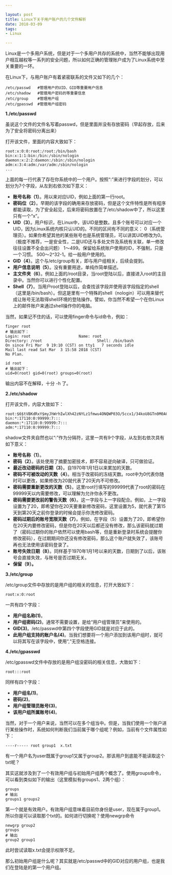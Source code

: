 ```yaml
---

layout: post
title: Linux下关于用户账户的几个文件解析
date: 2018-03-09
tags: 
- Linux

---
```

Linux是一个多用户系统，但是对于一个多用户共存的系统中，当然不能够出现用户相互越权等一系列的安全问题，所以如何正确的管理账户成为了Linux系统中至关重要的一环。

<!-- more -->

在Linux下，与用户账户有着紧密联系的文件又如下的几个：

```shell
/etc/passwd   #管理用户的UID、GID等重要用户信息
/etc/shadow   #管理用户密码的等重要信息
/etc/group    #管理用户组
/etc/gpasswd  #管理用户组密码
```
**1./etc/passwd**

虽说这个文件的文件名写着passwd，但是里面并没有存放密码（早起存放，后来为了安全将密码分离出来）

打开该文件，里面的内容大致如下：
```shell
root:x:0:0:root:/root:/bin/bash
bin:x:1:1:bin:/bin:/sbin/nologin
daemon:x:2:2:daemon:/sbin:/sbin/nologin
adm:x:3:4:adm:/var/adm:/sbin/nologin
...
```
上面的每一行代表了存在你系统中的一个用户。按照“:”来进行字段的划分，可以划分为7个字段，从左到右依次如下意义：

* **账号名称（1）**。用以来对应UID，例如上面的第一行root。
* **密码位（2）**。早期的该字段的确用来存放密码，但是这个文件特性是所有程序都能读取，为了安全起见，后来将密码放置在了/etc/shadow中了，所以这里只有一个“x”。
* **UID（3）**。用户标识，在Linux中，该UID是整数。且多个账号可以对应一个UID，因为Linux系统内核只认UID的。不同的区间有不同的意义：
0（系统管理员）。如果你希望其他的某些账号也是系统管理员，可以讲其UID修改为0。（极度不推荐，一是安全性，二是UID还与多处文件及系统有关联，单一修改往往设置不全会出问题）
1～499。保留给系统账户使用的ID，不强制，只是一个习惯。
500～2^32-1。给一般用户使用的。
* **GID（4）**。这个与/etc/group有关，即与用户组相关，后续会提到。
* **用户信息说明（5）**。没有重要用途，单纯作简单描述。
* **主文件夹（6）**。例如上面的/root目录，当root登陆以后，直接进入root的主目录中。当然你可以进行个性化配置。
* **Shell（7）**。当用户root登陆以后，会查找该字段并使用该字段指定的shell（这里是/bin/bash）。但这是里有一个特殊的shell（nologin）可以用来替代成让账号无法取得shell环境的登陆操作。譬如，你当然不希望一个在你Linux上的邮件账户来通过shell操作你的电脑。

当然，如果记不住的话，可以使用finger命令与id命令，例如：
```shell
finger root
# 输出如下：
Login: root           			Name: root
Directory: /root                    	Shell: /bin/bash
On since Fri Mar  9 19:10 (CST) on tty1   7 seconds idle
Mail last read Sat Mar  3 15:58 2018 (CST)
No Plan.

id root
# 输出如下：
uid=0(root) gid=0(root) groups=0(root)
```
输出内容不在解释，十分 -h 了。

**2./etc/shadow**

打开该文件，内容大致如下：
```shell
root:$6$tVBKdRxY$myJhWrhIwlXh42zNYLz1fmwu4ONQWP03O/5ccx1/34koU8GTn0M0ACx3xI4Bl.wPN3DPrrGbQX7vbPqqR//xv0:17593:0:99999:7:::
bin:*:17110:0:99999:7:::
daemon:*:17110:0:99999:7:::
adm:*:17110:0:99999:7:::
```
shadow文件夹自然也以“:”作为分隔符，这里一共有9个字段，从左到右依次具有如下意义：

* **账号名称（1）**。
* **密码（2）**。该处使用了摘要加密技术，即不容易逆向破译，只可做验证。
* **最近改动密码的日期（3）**。自1970年1月1日以来累加的天数。
* **密码不可被改动的天数（4）**。相当于改密码的冻结天数。root中为0代表你随时可以更改，如果修改为20就代表了20天内不可修改。
* **密码需要重新更改的天数（5）**。这里root行填写的99999代表了root的密码在99999天以内需要修改，可以理解为允许你永不更改。
* **密码需要更改前的警告天数（6）**。这一字段与上一字段配合。例如，上一字段设置为了20，即希望你在20天要重新修改密码，这里设置为5，就代表了第15天到第20天之前你登录的时候会提示你洗修改密码。
* **密码过期后的账号宽限天数（7）**。例如，在字段（5）设置为了20，即希望你在20天内要修改密码，但是你在20天以后都还没有修改，那么该密码就过期了（密码过期你的账户依然可以使用bash等，但是重新登录时系统会提醒你修改密码），在过期期间你还没有修改密码，那么这个账户就失效了，该账号再也无法使用该密码登录了。
* **账号失效日期（8）**。同样基于1970年1月1号以来的天数，日期到了以后，该账号会直接失效，与账号是否过期无关。
* **保留（9）。**

**3./etc/group**

/etc/group文件中存放的是用户组的相关的信息，打开大致如下：
```shell
root:x:0:root
```
一共有四个字段：
* **用户组名称(1)**。
* **用户组密码(2)**。通常不需要设置，是给“用户组管理员”来使用的。
* **GID(3)**。/etc/passwd中第四个字段使用GID就是对应于此的。
* **此用户组支持的账户名(4)**。当我们想要将一个用户添加到该用户组时，就可以将其写在该字段中，使用“,“无空格连接。

**4./etc/gpasswd**

/etc/gpasswd文件中存放的是用户组没密码的相关信息，大致如下：
```shell
root:::root
```

同样有四个字段：
* **用户组名(1)**。
* **密码(2)**。
* **用户组管理员账号(3)**。
* **该用户组所属账号(4)**。

当然，对于一个用户来说，当然可以在多个组当中。但是，当我们使用一个账户进行某些操作时，系统如何判断我们当前属于哪个组呢？例如，当前有个文件属性如下：
```shell
----r----- root group1  x.txt
```
有一个用户名为user既属于group1又属于group2。那该用户到底能不能读取这个txt呢？

其实这就涉及到了一个有效用户组与初始用户组两个概念了。使用groups命令，可以看到类似如下的输出（这里模拟有groups1、2两个组）：
```shell
groups
# 输出
groups1 groups2
```
第一个就是有效用户。有效用户组意味着目前你身份是user，现在属于group1。所以你是可以读取那个txt的。如何进行切换呢？使用newgrp命令
```shell
newgrp group2
groups
# 输出
group2 group1
```
此时尝试读取x.txt会提示权限不足。

那么初始用户组是什么呢？其实就是/etc/passwd中的GID对应的用户组，也是我们在登陆是的第一个用户组。
